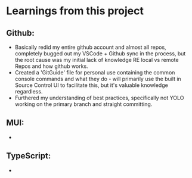 # Learnings from this project

## Github:

- Basically redid my entire github account and almost all repos, completely bugged out my VSCode + Github sync in the process,
  but the root cause was my initial lack of knowledge RE local vs remote Repos and how github works.
- Created a 'GitGuide' file for personal use containing the common console commands and what they do - will primarily use
  the built in Source Control UI to facilitate this, but it's valuable knowledge regardless.
- Furthered my understanding of best practices, specifically not YOLO working on the primary branch and straight committing.

## MUI:

-

## TypeScript:

-

